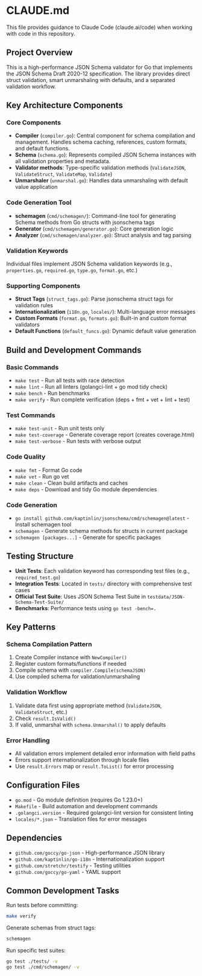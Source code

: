 # CLAUDE.md

This file provides guidance to Claude Code (claude.ai/code) when working with code in this repository.

## Project Overview

This is a high-performance JSON Schema validator for Go that implements the JSON Schema Draft 2020-12 specification. The library provides direct struct validation, smart unmarshaling with defaults, and a separated validation workflow.

## Key Architecture Components

### Core Components
- **Compiler** (`compiler.go`): Central component for schema compilation and management. Handles schema caching, references, custom formats, and default functions.
- **Schema** (`schema.go`): Represents compiled JSON Schema instances with all validation properties and metadata.
- **Validator methods**: Type-specific validation methods (`ValidateJSON`, `ValidateStruct`, `ValidateMap`, `Validate`)
- **Unmarshaler** (`unmarshal.go`): Handles data unmarshaling with default value application

### Code Generation Tool
- **schemagen** (`cmd/schemagen/`): Command-line tool for generating Schema methods from Go structs with jsonschema tags
- **Generator** (`cmd/schemagen/generator.go`): Core generation logic
- **Analyzer** (`cmd/schemagen/analyzer.go`): Struct analysis and tag parsing

### Validation Keywords
Individual files implement JSON Schema validation keywords (e.g., `properties.go`, `required.go`, `type.go`, `format.go`, etc.)

### Supporting Components
- **Struct Tags** (`struct_tags.go`): Parse jsonschema struct tags for validation rules
- **Internationalization** (`i18n.go`, `locales/`): Multi-language error messages  
- **Custom Formats** (`format.go`, `formats.go`): Built-in and custom format validators
- **Default Functions** (`default_funcs.go`): Dynamic default value generation

## Build and Development Commands

### Basic Commands
- `make test` - Run all tests with race detection
- `make lint` - Run all linters (golangci-lint + go mod tidy check)  
- `make bench` - Run benchmarks
- `make verify` - Run complete verification (deps + fmt + vet + lint + test)

### Test Commands
- `make test-unit` - Run unit tests only
- `make test-coverage` - Generate coverage report (creates coverage.html)
- `make test-verbose` - Run tests with verbose output

### Code Quality
- `make fmt` - Format Go code
- `make vet` - Run go vet
- `make clean` - Clean build artifacts and caches
- `make deps` - Download and tidy Go module dependencies

### Code Generation
- `go install github.com/kaptinlin/jsonschema/cmd/schemagen@latest` - Install schemagen tool
- `schemagen` - Generate schema methods for structs in current package
- `schemagen [packages...]` - Generate for specific packages

## Testing Structure

- **Unit Tests**: Each validation keyword has corresponding test files (e.g., `required_test.go`)
- **Integration Tests**: Located in `tests/` directory with comprehensive test cases
- **Official Test Suite**: Uses JSON Schema Test Suite in `testdata/JSON-Schema-Test-Suite/`
- **Benchmarks**: Performance tests using `go test -bench=.`

## Key Patterns

### Schema Compilation Pattern
1. Create Compiler instance with `NewCompiler()`
2. Register custom formats/functions if needed
3. Compile schema with `compiler.Compile(schemaJSON)`
4. Use compiled schema for validation/unmarshaling

### Validation Workflow  
1. Validate data first using appropriate method (`ValidateJSON`, `ValidateStruct`, etc.)
2. Check `result.IsValid()`
3. If valid, unmarshal with `schema.Unmarshal()` to apply defaults

### Error Handling
- All validation errors implement detailed error information with field paths
- Errors support internationalization through locale files
- Use `result.Errors` map or `result.ToList()` for error processing

## Configuration Files

- `go.mod` - Go module definition (requires Go 1.23.0+)
- `Makefile` - Build automation and development commands
- `.golangci.version` - Required golangci-lint version for consistent linting
- `locales/*.json` - Translation files for error messages

## Dependencies

- `github.com/goccy/go-json` - High-performance JSON library
- `github.com/kaptinlin/go-i18n` - Internationalization support  
- `github.com/stretchr/testify` - Testing utilities
- `github.com/goccy/go-yaml` - YAML support

## Common Development Tasks

Run tests before committing:
```bash
make verify
```

Generate schemas from struct tags:
```bash
schemagen
```

Run specific test suites:
```bash
go test ./tests/ -v
go test ./cmd/schemagen/ -v
```